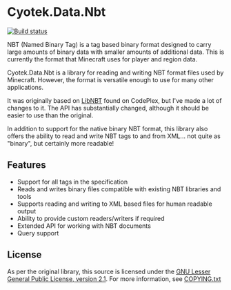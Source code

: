 Cyotek.Data.Nbt
===============

[![Build status](https://ci.appveyor.com/api/projects/status/d2l6xj7mbv5rkc92?svg=true)](https://ci.appveyor.com/project/cyotek/cyotek-data-nbt)

NBT (Named Binary Tag) is a tag based binary format designed to carry large amounts of binary data with smaller amounts of additional data. This is currently the format that Minecraft uses for player and region data.

Cyotek.Data.Nbt is a library for reading and writing NBT format files used by Minecraft. However, the format is versatile enough to use for many other applications.

It was originally based on [LibNBT](http://libnbt.codeplex.com/) found on CodePlex, but I've made a lot of changes to it. The API has substantially changed, although it should be easier to use than the original.

In addition to support for the native binary NBT format, this library also offers the ability to read and write NBT tags to and from XML... not quite as "binary", but certainly more readable!

Features
---------

* Support for all tags in the specification
* Reads and writes binary files compatible with existing NBT libraries and tools
* Supports reading and writing to XML based files for human readable output
* Ability to provide custom readers/writers if required
* Extended API for working with NBT documents
* Query support

License
-------

As per the original library, this source is licensed under the [GNU Lesser General Public License, version 2.1](https://www.gnu.org/licenses/old-licenses/lgpl-2.1.html). For more information, see [COPYING.txt](COPYING.txt)
